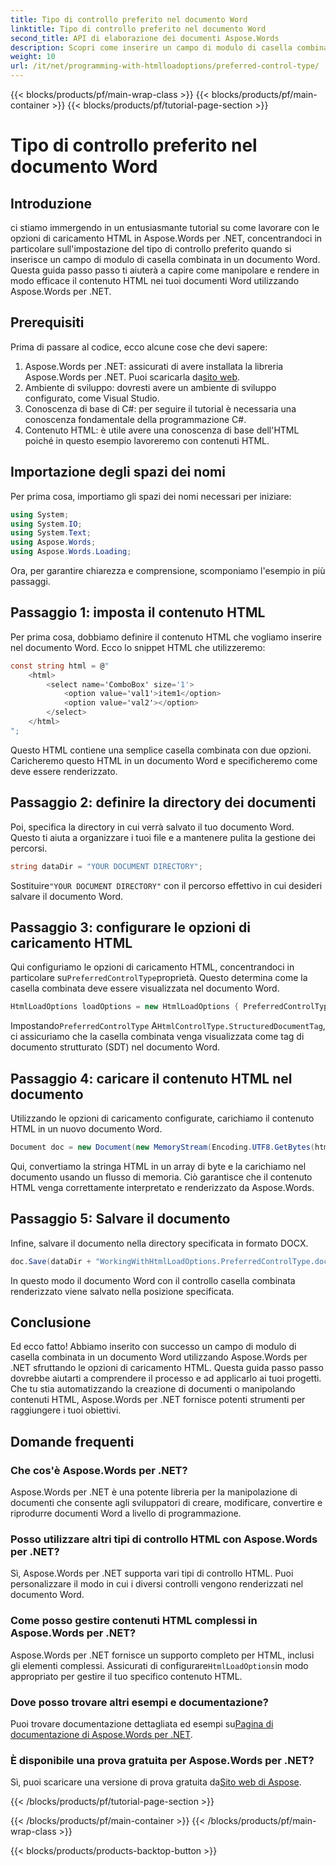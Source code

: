 ```yaml
---
title: Tipo di controllo preferito nel documento Word
linktitle: Tipo di controllo preferito nel documento Word
second_title: API di elaborazione dei documenti Aspose.Words
description: Scopri come inserire un campo di modulo di casella combinata in un documento Word utilizzando Aspose.Words per .NET. Segui questa guida passo passo per un'integrazione fluida del contenuto HTML.
weight: 10
url: /it/net/programming-with-htmlloadoptions/preferred-control-type/
---
```


{{< blocks/products/pf/main-wrap-class >}}
{{< blocks/products/pf/main-container >}}
{{< blocks/products/pf/tutorial-page-section >}}

# Tipo di controllo preferito nel documento Word

## Introduzione

ci stiamo immergendo in un entusiasmante tutorial su come lavorare con le opzioni di caricamento HTML in Aspose.Words per .NET, concentrandoci in particolare sull'impostazione del tipo di controllo preferito quando si inserisce un campo di modulo di casella combinata in un documento Word. Questa guida passo passo ti aiuterà a capire come manipolare e rendere in modo efficace il contenuto HTML nei tuoi documenti Word utilizzando Aspose.Words per .NET.

## Prerequisiti

Prima di passare al codice, ecco alcune cose che devi sapere:

1.  Aspose.Words per .NET: assicurati di avere installata la libreria Aspose.Words per .NET. Puoi scaricarla da[sito web](https://releases.aspose.com/words/net/).
2. Ambiente di sviluppo: dovresti avere un ambiente di sviluppo configurato, come Visual Studio.
3. Conoscenza di base di C#: per seguire il tutorial è necessaria una conoscenza fondamentale della programmazione C#.
4. Contenuto HTML: è utile avere una conoscenza di base dell'HTML poiché in questo esempio lavoreremo con contenuti HTML.

## Importazione degli spazi dei nomi

Per prima cosa, importiamo gli spazi dei nomi necessari per iniziare:

```csharp
using System;
using System.IO;
using System.Text;
using Aspose.Words;
using Aspose.Words.Loading;
```

Ora, per garantire chiarezza e comprensione, scomponiamo l'esempio in più passaggi.

## Passaggio 1: imposta il contenuto HTML

Per prima cosa, dobbiamo definire il contenuto HTML che vogliamo inserire nel documento Word. Ecco lo snippet HTML che utilizzeremo:

```csharp
const string html = @"
    <html>
        <select name='ComboBox' size='1'>
            <option value='val1'>item1</option>
            <option value='val2'></option>                        
        </select>
    </html>
";
```

Questo HTML contiene una semplice casella combinata con due opzioni. Caricheremo questo HTML in un documento Word e specificheremo come deve essere renderizzato.

## Passaggio 2: definire la directory dei documenti

Poi, specifica la directory in cui verrà salvato il tuo documento Word. Questo ti aiuta a organizzare i tuoi file e a mantenere pulita la gestione dei percorsi.

```csharp
string dataDir = "YOUR DOCUMENT DIRECTORY";
```

 Sostituire`"YOUR DOCUMENT DIRECTORY"` con il percorso effettivo in cui desideri salvare il documento Word.

## Passaggio 3: configurare le opzioni di caricamento HTML

 Qui configuriamo le opzioni di caricamento HTML, concentrandoci in particolare su`PreferredControlType`proprietà. Questo determina come la casella combinata deve essere visualizzata nel documento Word.

```csharp
HtmlLoadOptions loadOptions = new HtmlLoadOptions { PreferredControlType = HtmlControlType.StructuredDocumentTag };
```

 Impostando`PreferredControlType` A`HtmlControlType.StructuredDocumentTag`, ci assicuriamo che la casella combinata venga visualizzata come tag di documento strutturato (SDT) nel documento Word.

## Passaggio 4: caricare il contenuto HTML nel documento

Utilizzando le opzioni di caricamento configurate, carichiamo il contenuto HTML in un nuovo documento Word.

```csharp
Document doc = new Document(new MemoryStream(Encoding.UTF8.GetBytes(html)), loadOptions);
```

Qui, convertiamo la stringa HTML in un array di byte e la carichiamo nel documento usando un flusso di memoria. Ciò garantisce che il contenuto HTML venga correttamente interpretato e renderizzato da Aspose.Words.

## Passaggio 5: Salvare il documento

Infine, salvare il documento nella directory specificata in formato DOCX.

```csharp
doc.Save(dataDir + "WorkingWithHtmlLoadOptions.PreferredControlType.docx", SaveFormat.Docx);
```

In questo modo il documento Word con il controllo casella combinata renderizzato viene salvato nella posizione specificata.

## Conclusione

Ed ecco fatto! Abbiamo inserito con successo un campo di modulo di casella combinata in un documento Word utilizzando Aspose.Words per .NET sfruttando le opzioni di caricamento HTML. Questa guida passo passo dovrebbe aiutarti a comprendere il processo e ad applicarlo ai tuoi progetti. Che tu stia automatizzando la creazione di documenti o manipolando contenuti HTML, Aspose.Words per .NET fornisce potenti strumenti per raggiungere i tuoi obiettivi.

## Domande frequenti

### Che cos'è Aspose.Words per .NET?
Aspose.Words per .NET è una potente libreria per la manipolazione di documenti che consente agli sviluppatori di creare, modificare, convertire e riprodurre documenti Word a livello di programmazione.

### Posso utilizzare altri tipi di controllo HTML con Aspose.Words per .NET?
Sì, Aspose.Words per .NET supporta vari tipi di controllo HTML. Puoi personalizzare il modo in cui i diversi controlli vengono renderizzati nel documento Word.

### Come posso gestire contenuti HTML complessi in Aspose.Words per .NET?
 Aspose.Words per .NET fornisce un supporto completo per HTML, inclusi gli elementi complessi. Assicurati di configurare`HtmlLoadOptions`in modo appropriato per gestire il tuo specifico contenuto HTML.

### Dove posso trovare altri esempi e documentazione?
 Puoi trovare documentazione dettagliata ed esempi su[Pagina di documentazione di Aspose.Words per .NET](https://reference.aspose.com/words/net/).

### È disponibile una prova gratuita per Aspose.Words per .NET?
 Sì, puoi scaricare una versione di prova gratuita da[Sito web di Aspose](https://releases.aspose.com/).

{{< /blocks/products/pf/tutorial-page-section >}}

{{< /blocks/products/pf/main-container >}}
{{< /blocks/products/pf/main-wrap-class >}}

{{< blocks/products/products-backtop-button >}}
